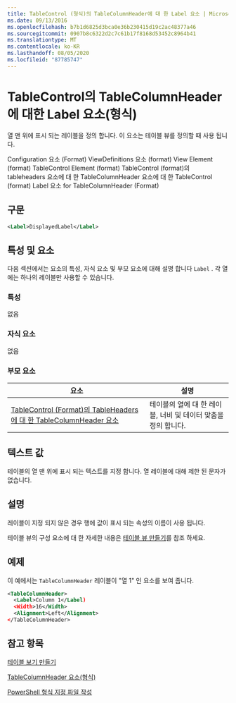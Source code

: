 ```yaml
---
title: TableControl (형식)의 TableColumnHeader에 대 한 Label 요소 | Microsoft Docs
ms.date: 09/13/2016
ms.openlocfilehash: b7b1d6825d3bca0e36b230415d19c2ac48377a46
ms.sourcegitcommit: 0907b8c6322d2c7c61b17f8168d53452c8964b41
ms.translationtype: MT
ms.contentlocale: ko-KR
ms.lasthandoff: 08/05/2020
ms.locfileid: "87785747"
---
```

# <a name="label-element-for-tablecolumnheader-for-tablecontrol-format"></a>TableControl의 TableColumnHeader에 대한 Label 요소(형식)

열 맨 위에 표시 되는 레이블을 정의 합니다. 이 요소는 테이블 뷰를 정의할 때 사용 됩니다.

Configuration 요소 (Format) ViewDefinitions 요소 (format) View Element (format) TableControl Element (format) TableControl (format)의 tableheaders 요소에 대 한 TableColumnHeader 요소에 대 한 TableControl (format) Label 요소 for TableColumnHeader (Format)

## <a name="syntax"></a>구문

```xml
<Label>DisplayedLabel</Label>

```

## <a name="attributes-and-elements"></a>특성 및 요소

다음 섹션에서는 요소의 특성, 자식 요소 및 부모 요소에 대해 설명 합니다 `Label` . 각 열에는 하나의 레이블만 사용할 수 있습니다.

### <a name="attributes"></a>특성

없음

### <a name="child-elements"></a>자식 요소

없음

### <a name="parent-elements"></a>부모 요소

|요소|설명|
|-------------|-----------------|
|[TableControl (Format)의 TableHeaders에 대 한 TableColumnHeader 요소](./tablecolumnheader-element-format.md)|테이블의 열에 대 한 레이블, 너비 및 데이터 맞춤을 정의 합니다.|

## <a name="text-value"></a>텍스트 값

테이블의 열 맨 위에 표시 되는 텍스트를 지정 합니다. 열 레이블에 대해 제한 된 문자가 없습니다.

## <a name="remarks"></a>설명

레이블이 지정 되지 않은 경우 행에 값이 표시 되는 속성의 이름이 사용 됩니다.

테이블 뷰의 구성 요소에 대 한 자세한 내용은 [테이블 뷰 만들기](./creating-a-table-view.md)를 참조 하세요.

## <a name="example"></a>예제

이 예에서는 `TableColumnHeader` 레이블이 "열 1" 인 요소를 보여 줍니다.

```xml
<TableColumnHeader>
  <Label>Column 1</Label)
  <Width>16</Width>
  <Alignment>Left</Alignment>
</TableColumnHeader>
```

## <a name="see-also"></a>참고 항목

[테이블 보기 만들기](./creating-a-table-view.md)

[TableColumnHeader 요소(형식)](./tablecolumnheader-element-format.md)

[PowerShell 형식 지정 파일 작성](./writing-a-powershell-formatting-file.md)
